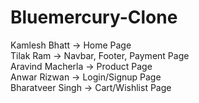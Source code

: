 # Bluemercury-Clone

Kamlesh Bhatt -> Home Page <br />
Tilak Ram -> Navbar, Footer, Payment Page <br />
Aravind Macherla -> Product Page <br />
Anwar Rizwan -> Login/Signup Page <br />
Bharatveer Singh -> Cart/Wishlist Page <br />